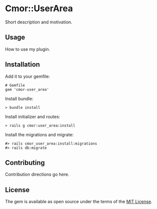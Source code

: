 # Cmor::UserArea

Short description and motivation.

## Usage
How to use my plugin.

## Installation

Add it to your gemfile:

    # Gemfile
    gem 'cmor-user_area'

Install bundle:

    > bundle install

Install initializer and routes:

    > rails g cmor:user_area:install

Install the migrations and migrate:

    #> rails cmor_user_area:install:migrations
    #> rails db:migrate

## Contributing
Contribution directions go here.

## License
The gem is available as open source under the terms of the [MIT License](https://opensource.org/licenses/MIT).
